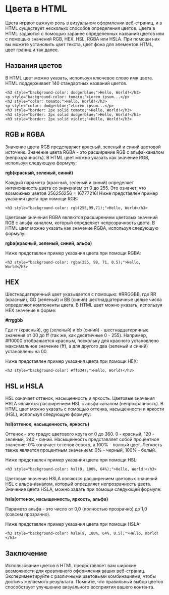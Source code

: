 # Цвета в HTML

Цвета играют важную роль в визуальном оформлении веб-страниц, и в HTML существует несколько способов определения цветов.  Цвета в HTML задаются с помощью заранее определенных названий цветов или с помощью значений RGB, HEX, HSL, RGBA или HSLA. При помощи них вы можете установить цвет текста, цвет фона для элементов HTML, цвет границ и так далее.

## Названия цветов

В HTML цвет можно указать, используя ключевое слово имя цвета. HTML поддерживает 140 стандартных названий цветов.

```
<h3 style="background-color: dodgerblue;">Hello, World!</h3>
<p style="background-color: tomato;">Lorem ipsum...</p>
<h3 style="color: tomato;">Hello, World!</h3>
<p style="color: dodgerblue;">Lorem ipsum...</p>
<h3 style="border: 2px solid tomato;">Hello, World!</h3>
<h3 style="border: 2px solid dodgerblue;">Hello, World!</h3>
<h3 style="border: 2px solid violet;">Hello, World!</h3>
```

## RGB и RGBA

Значение цвета RGB представляет красный, зеленый и синий цветовой источник. Значение цвета RGBA - это расширение RGB с альфа-каналом (непрозрачность). В HTML цвет можно указать как значение RGB, используя следующую формулу:

**rgb(красный, зеленый, синий)**

Каждый параметр (красный, зеленый и синий) определяет интенсивность цвета со значением от 0 до 255. Это означет, что возможных цветов 256*256*256 = 16777216! Ниже представлен пример указания цвета при помощи RGB:

```
<h3 style="background-color: rgb(255,99,71);">Hello, World</h3>
```

Цветовые значения RGBA являются расширением цветовых значений RGB с альфа каналом, который определяет непрозрачность цвета. В HTML цвет можно указать как значение RGBA, используя следующую формулу:

**rgba(красный, зеленый, синий, альфа)**

Ниже представлен пример указания цвета при помощи RGBA:

```
<h3 style="background-color: rgba(255, 99, 71, 0.5);">Hello, World</h3>
```

## HEX

Шестнадцатеричный цвет указывается с помощью: #RRGGBB, где RR (красный), GG (зеленый) и BB (синий) шестнадцатеричные целые числа определяют компоненты цвета. В HTML цвет можно указать, используя HEX значение в форме:

**#rrggbb**

Где rr (красный), gg (зеленый) и bb (синий) - шестнадцатеричные значения от 00 до ff (так же, как десятичные 0 - 255). Например, #ff0000 отображается красным, поскольку для красного установлено максимальное значение (ff), а для другого два (зеленый и синий) установлены на 00.

Ниже представлен пример указания цвета при помощи HEX:

```
<h3 style="background-color: #ff6347;">Hello, World!</h3>
```

## HSL и HSLA

HSL означает оттенок, насыщенность и яркость. Цветовые значения HSLA являются расширением HSL с альфа каналом (непрозрачность). В HTML цвет можно указать с помощью оттенка, насыщенности и яркости (HSL), используя следующую формулу:

**hsl(оттенок, насыщенность, яркость)**

Оттенок - это градус цветового круга от 0 до 360. 0 - красный, 120 - зеленый, 240 - синий. Насыщенность представляет собой процентное значение: 0% означает оттенок серого, а 100% - полный цвет. Легкость также является процентным значением: 0% - черный, 100% - белый.

Ниже представлен пример указания цвета при помощи HSL:

```
<h3 style="background-color: hsl(9, 100%, 64%);">Hello, World!</h3>
```

Цветовые значения HSLA являются расширением цветовых значений HSL с альфа-каналом, который определяет непрозрачность цвета. Значение цвета HSLA, можно задать при помощи следующей формуле:

**hsla(оттенок, насыщенность, яркость, альфа)**

Параметр альфа - это число от 0,0 (полностью прозрачно) до 1,0 (совсем прозрачно).

Ниже представлен пример указания цвета при помощи HSLA:

```
<h3 style="background-color: hsla(9, 100%, 64%, 0.5);">Hello, World!</h3>
```

## Заключение

Использование цветов в HTML предоставляет вам широкие возможности для креативного оформления ваших веб-страниц. Экспериментируйте с различными цветовыми комбинациями, чтобы достичь желаемого результата. Помните, что правильный выбор цветов способствует улучшению визуального восприятия вашего контента.